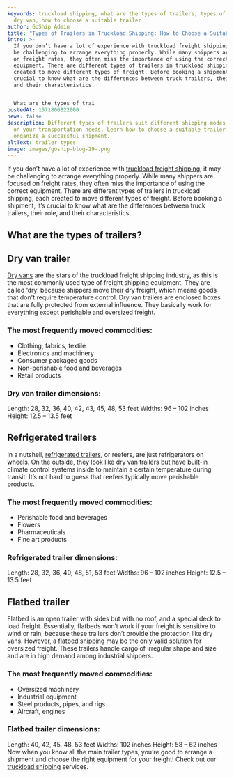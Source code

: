 ```yaml
---
keywords: truckload shipping, what are the types of trailers, types of trailers,
  dry van, how to choose a suitable trailer
author: GoShip Admin
title: "Types of Trailers in Truckload Shipping: How to Choose a Suitable Trailer"
intro: >-
  If you don’t have a lot of experience with truckload freight shipping, it may
  be challenging to arrange everything properly. While many shippers are focused
  on freight rates, they often miss the importance of using the correct
  equipment. There are different types of trailers in truckload shipping, each
  created to move different types of freight. Before booking a shipment, it’s
  crucial to know what are the differences between truck trailers, their role,
  and their characteristics. 


  What are the types of trai
postedAt: 1571806822000
news: false
description: Different types of trailers suit different shipping modes depending
  on your transportation needs. Learn how to choose a suitable trailer to
  organize a successful shipment.
altText: trailer types
image: images/goship-blog-29-.png
---
```

If you don’t have a lot of experience with [truckload freight shipping](https://www.goship.com/blog/what-is-truckload-shipping-and-how-does-it-work/), it may be challenging to arrange everything properly. While many shippers are focused on freight rates, they often miss the importance of using the correct equipment. There are different types of trailers in truckload shipping, each created to move different types of freight. Before booking a shipment, it’s crucial to know what are the differences between truck trailers, their role, and their characteristics.

## What are the types of trailers?

## Dry van trailer

[Dry vans](https://www.plslogistics.com/blog/dry-van-shipping-8-facts/) are the stars of the truckload freight shipping industry, as this is the most commonly used type of freight shipping equipment. They are called ‘dry’ because shippers move their dry freight, which means goods that don't require temperature control. Dry van trailers are enclosed boxes that are fully protected from external influence. They basically work for everything except perishable and oversized freight.

### The most frequently moved commodities:

* Clothing, fabrics, textile
* Electronics and machinery
* Consumer packaged goods
* Non-perishable food and beverages
* Retail products

### Dry van trailer dimensions:

Length: 28, 32, 36, 40, 42, 43, 45, 48, 53 feet Widths: 96 – 102 inches Height: 12.5 – 13.5 feet

## Refrigerated trailers

In a nutshell, [refrigerated trailers](https://www.plslogistics.com/blog/refrigerated-shipping-trailers-7-facts/), or reefers, are just refrigerators on wheels. On the outside, they look like dry van trailers but have built-in climate control systems inside to maintain a certain temperature during transit. It’s not hard to guess that reefers typically move perishable products.

### The most frequently moved commodities:

* Perishable food and beverages
* Flowers
* Pharmaceuticals
* Fine art products

### Refrigerated trailer dimensions:

Length: 28, 32, 36, 40, 48, 51, 53 feet Widths: 96 – 102 inches Height: 12.5 – 13.5 feet

## Flatbed trailer

Flatbed is an open trailer with sides but with no roof, and a special deck to load freight. Essentially, flatbeds won’t work if your freight is sensitive to wind or rain, because these trailers don’t provide the protection like dry vans. However, a [flatbed shipping](https://www.goship.com/blog/what-is-flatbed-shipping/) may be the only valid solution for oversized freight. These trailers handle cargo of irregular shape and size and are in high demand among industrial shippers.

### The most frequently moved commodities:

* Oversized machinery
* Industrial equipment
* Steel products, pipes, and rigs
* Aircraft, engines

### Flatbed trailer dimensions:

Length: 40, 42, 45, 48, 53 feet Widths: 102 inches Height: 58 – 62 inches Now when you know all the main trailer types, you’re good to arrange a shipment and choose the right equipment for your freight! Check out our [truckload shipping](https://www.goship.com/shipping-services/truckload-freight-shipping/) services.